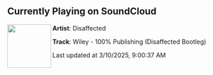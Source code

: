 ## Currently Playing on SoundCloud

[<img align="left" width="100" src="https://i1.sndcdn.com/artworks-58NOGu66473holOL-FZczqQ-t500x500.jpg">](https://soundcloud.com/dsffctd/wiley-100-publishing-disaffected-bootleg-1)

**Artist**: Disaffected 

**Track**: Wiley - 100% Publishing (Disaffected Bootleg)

Last updated at 3/10/2025, 9:00:37 AM
